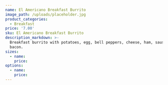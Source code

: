 ```yaml
---
name: El Americano Breakfast Burrito
image_path: /uploads/placeholder.jpg
product_categories:
  - Breakfast
price: '7.00'
sku: El Americano Breakfast Burrito
description_markdown: >-
  Breakfast burrito with potatoes, egg, bell peppers, cheese, ham, sausage, and
  bacon.
sizes:
  - name:
    price:
options:
  - name:
    price:
---
```

